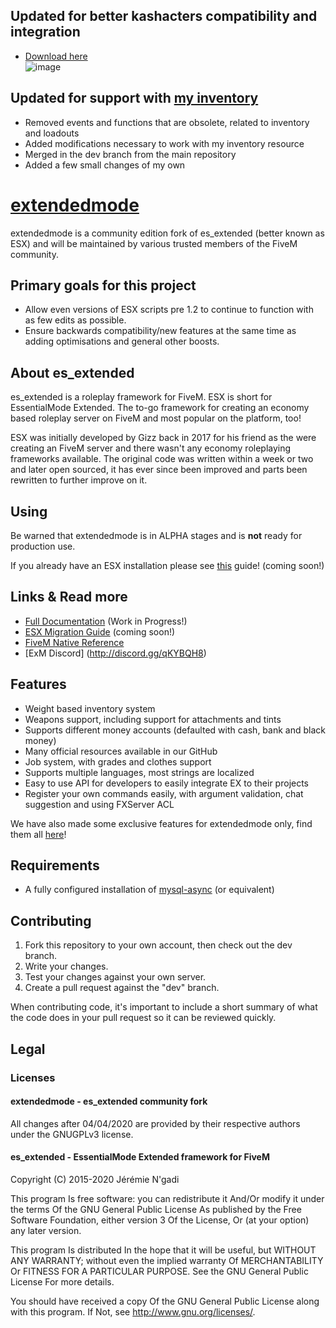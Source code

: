 ## Updated for better kashacters compatibility and integration
* [Download here](https://github.com/thelindat/esx_kashacter)  
![image](https://user-images.githubusercontent.com/65407488/115118377-3b3bc780-9fe6-11eb-9ebc-55ac7547cac8.png)

## Updated for support with [my inventory](https://github.com/thelindat/linden_inventory/)
* Removed events and functions that are obsolete, related to inventory and loadouts
* Added modifications necessary to work with my inventory resource
* Merged in the dev branch from the main repository
* Added a few small changes of my own




# [extendedmode](https://github.com/extendedmode/extendedmode)
extendedmode is a community edition fork of es_extended (better known as ESX) and will be maintained by various trusted members of the FiveM community.

## Primary goals for this project
- Allow even versions of ESX scripts pre 1.2 to continue to function with as few edits as possible.
- Ensure backwards compatibility/new features at the same time as adding optimisations and general other boosts.

## About es_extended
es_extended is a roleplay framework for FiveM. ESX is short for EssentialMode Extended. The to-go framework for creating an economy based roleplay server on FiveM and most popular on the platform, too!

ESX was initially developed by Gizz back in 2017 for his friend as the were creating an FiveM server and there wasn't any economy roleplaying frameworks available. The original code was written within a week or two and later open sourced, it has ever since been improved and parts been rewritten to further improve on it.

## Using

Be warned that extendedmode is in ALPHA stages and is **not** ready for production use.

If you already have an ESX installation please see [this]() guide! (coming soon!)

## Links & Read more

- [Full Documentation](https://extendedmode.github.io) (Work in Progress!)
- [ESX Migration Guide]() (coming soon!)
- [FiveM Native Reference](https://runtime.fivem.net/doc/reference.html)
- [ExM Discord] (http://discord.gg/qKYBQH8)


## Features

- Weight based inventory system
- Weapons support, including support for attachments and tints
- Supports different money accounts (defaulted with cash, bank and black money)
- Many official resources available in our GitHub
- Job system, with grades and clothes support
- Supports multiple languages, most strings are localized
- Easy to use API for developers to easily integrate EX to their projects
- Register your own commands easily, with argument validation, chat suggestion and using FXServer ACL

We have also made some exclusive features for extendedmode only, find them all [here](https://extendedmode.github.io/functions/Client%20Functions/)!

## Requirements

- A fully configured installation of [mysql-async](https://github.com/brouznouf/fivem-mysql-async) (or equivalent)

## Contributing

1) Fork this repository to your own account, then check out the dev branch.
2) Write your changes.
3) Test your changes against your own server.
4) Create a pull request against the "dev" branch.

When contributing code, it's important to include a short summary of what the code does in your pull request so it can be reviewed quickly.

## Legal

### Licenses

#### extendedmode - es_extended community fork

All changes after 04/04/2020 are provided by their respective authors under the GNUGPLv3 license.

#### es_extended - EssentialMode Extended framework for FiveM

Copyright (C) 2015-2020 Jérémie N'gadi

This program Is free software: you can redistribute it And/Or modify it under the terms Of the GNU General Public License As published by the Free Software Foundation, either version 3 Of the License, Or (at your option) any later version.

This program Is distributed In the hope that it will be useful, but WITHOUT ANY WARRANTY; without even the implied warranty Of MERCHANTABILITY Or FITNESS FOR A PARTICULAR PURPOSE. See the GNU General Public License For more details.

You should have received a copy Of the GNU General Public License along with this program. If Not, see http://www.gnu.org/licenses/.

